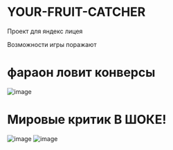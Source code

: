 # YOUR-FRUIT-CATCHER
Проект для яндекс лицея

Возможности игры поражают
# фараон ловит конверсы
![image](https://github.com/user-attachments/assets/2ec1dd75-2a5a-4f3b-aba2-234174d5dd25)

# Мировые критик В ШОКЕ!
![image](https://github.com/user-attachments/assets/36ea3d35-7cfa-4f14-a494-01f21dc3d2de)
![image](https://github.com/user-attachments/assets/48973652-a880-4af5-88d0-643415ae6036)
